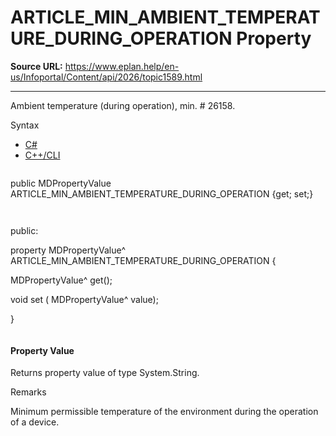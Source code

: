 # ARTICLE_MIN_AMBIENT_TEMPERATURE_DURING_OPERATION Property

**Source URL:** https://www.eplan.help/en-us/Infoportal/Content/api/2026/topic1589.html

---

Ambient temperature (during operation), min. # 26158.

Syntax

- [C#](#i-syntax-CS)
- [C++/CLI](#i-syntax-CPP2005)

```
```
public MDPropertyValue ARTICLE_MIN_AMBIENT_TEMPERATURE_DURING_OPERATION {get; set;}
```
```

```
```
public:

property MDPropertyValue^ ARTICLE_MIN_AMBIENT_TEMPERATURE_DURING_OPERATION {

   MDPropertyValue^ get();

   void set (    MDPropertyValue^ value);

}
```
```

#### Property Value

Returns property value of type System.String.

Remarks

Minimum permissible temperature of the environment during the operation of a device.
